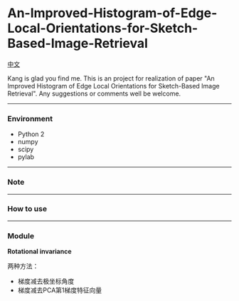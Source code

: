 # An-Improved-Histogram-of-Edge-Local-Orientations-for-Sketch-Based-Image-Retrieval

[中文](https://github.com/KangCai/An-Improved-Histogram-of-Edge-Local-Orientations-for-Sketch-Based-Image-Retrieval/blob/master/README_zh_CN.md)

Kang is glad you find me. This is an project for realization of paper "An Improved Histogram of Edge Local 
Orientations for Sketch-Based Image Retrieval". Any suggestions or comments well be welcome.

---

### Environment

* Python 2
* numpy
* scipy
* pylab

---

### Note

---

### How to use

---

### Module

**Rotational invariance**

两种方法：

* 梯度减去极坐标角度
* 梯度减去PCA第1梯度特征向量


